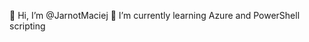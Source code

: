 👋 Hi, I’m @JarnotMaciej
🌱 I’m currently learning Azure and PowerShell scripting

<!---
JarnotMaciej/JarnotMaciej is a ✨ special ✨ repository because its `README.md` (this file) appears on your GitHub profile.
You can click the Preview link to take a look at your changes.
--->
